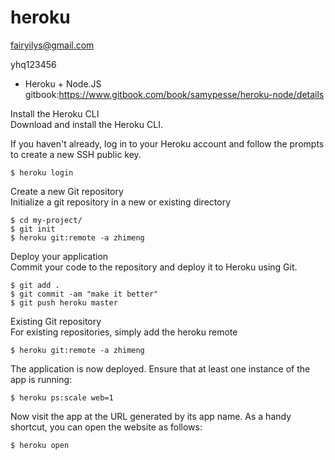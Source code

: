 # heroku

fairyilys@gmail.com

yhq123456

* Heroku + Node.JS gitbook:https://www.gitbook.com/book/samypesse/heroku-node/details

Install the Heroku CLI  
Download and install the Heroku CLI.

If you haven't already, log in to your Heroku account and follow the prompts to create a new SSH public key.  
```
$ heroku login
```
Create a new Git repository  
Initialize a git repository in a new or existing directory
```
$ cd my-project/
$ git init
$ heroku git:remote -a zhimeng
```
Deploy your application  
Commit your code to the repository and deploy it to Heroku using Git.
```
$ git add .
$ git commit -am "make it better"
$ git push heroku master
```
Existing Git repository  
For existing repositories, simply add the heroku remote

```
$ heroku git:remote -a zhimeng
```


The application is now deployed. Ensure that at least one instance of the app is running:

```
$ heroku ps:scale web=1
```
Now visit the app at the URL generated by its app name. As a handy shortcut, you can open the website as follows:

```
$ heroku open
```

